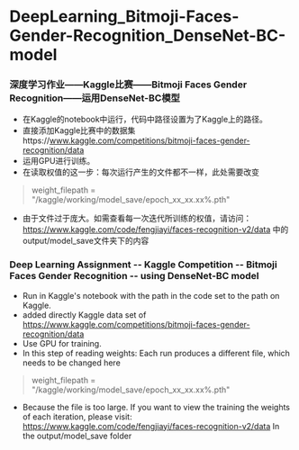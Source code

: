 # DeepLearning_Bitmoji-Faces-Gender-Recognition_DenseNet-BC-model

### 深度学习作业——Kaggle比赛——Bitmoji Faces Gender Recognition——运用DenseNet-BC模型
- 在Kaggle的notebook中运行，代码中路径设置为了Kaggle上的路径。
- 直接添加Kaggle比赛中的数据集https://www.kaggle.com/competitions/bitmoji-faces-gender-recognition/data
- 运用GPU进行训练。
- 在读取权值的这一步：每次运行产生的文件都不一样，此处需要改变
> weight_filepath = "/kaggle/working/model_save/epoch_xx_xx.xx%.pth"
- 由于文件过于庞大。如需查看每一次迭代所训练的权值，请访问：https://www.kaggle.com/code/fengjiayi/faces-recognition-v2/data
中的output/model_save文件夹下的内容

### Deep Learning Assignment -- Kaggle Competition -- Bitmoji Faces Gender Recognition -- using DenseNet-BC model
- Run in Kaggle's notebook with the path in the code set to the path on Kaggle.
- added directly Kaggle data set of https://www.kaggle.com/competitions/bitmoji-faces-gender-recognition/data
- Use GPU for training.
- In this step of reading weights: Each run produces a different file, which needs to be changed here
> weight_filepath = "/kaggle/working/model_save/epoch_xx_xx.xx%.pth"
- Because the file is too large. If you want to view the training the weights of each iteration, please visit: https://www.kaggle.com/code/fengjiayi/faces-recognition-v2/data
In the output/model_save folder
